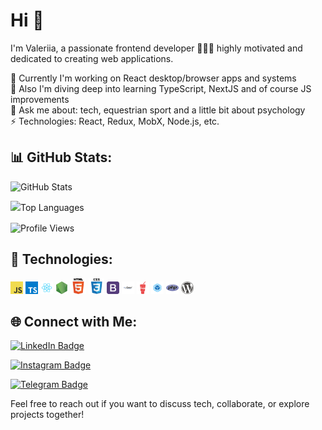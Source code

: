 # Hi 👋 
I'm Valeriia, a passionate frontend developer 👩🏻‍💻 highly motivated and dedicated to creating web applications.

🔭 Currently I'm working on React desktop/browser apps and systems  
🌱 Also I'm diving deep into learning TypeScript, NextJS and of course JS improvements  
💬 Ask me about: tech, equestrian sport and a little bit about psychology  
⚡ Technologies: React, Redux, MobX, Node.js, etc.  


## 📊 GitHub Stats:
![GitHub Stats](https://github-readme-stats.vercel.app/api?username=Vzhukovskaya&layout=compact&theme=light) 
<div style="line-height: 1.5;">
  
![Top Languages](https://github-readme-stats.vercel.app/api/top-langs/?username=Vzhukovskaya&layout=compact&theme=light)

</div>

![Profile Views](https://komarev.com/ghpvc/?username=Vzhukovskaya)


## 🚀 Technologies:

<code><img height="20" src="https://raw.githubusercontent.com/github/explore/786aae429a7d4ef2fca1e82350fe8e3517d3494d/topics/javascript/javascript.png"></code>
<code><img height="20" src="https://raw.githubusercontent.com/github/explore/786aae429a7d4ef2fca1e82350fe8e3517d3494d/topics/typescript/typescript.png"></code>
<code><img height="20" src="https://raw.githubusercontent.com/github/explore/786aae429a7d4ef2fca1e82350fe8e3517d3494d/topics/react/react.png"></code>
<code><img height="20" src="https://raw.githubusercontent.com/github/explore/786aae429a7d4ef2fca1e82350fe8e3517d3494d/topics/nodejs/nodejs.png"></code>
<code><img height="25" src="https://raw.githubusercontent.com/github/explore/786aae429a7d4ef2fca1e82350fe8e3517d3494d/topics/html/html.png"></code>
<code><img height="25" src="https://raw.githubusercontent.com/github/explore/786aae429a7d4ef2fca1e82350fe8e3517d3494d/topics/css/css.png"></code>
<code><img height="20" src="https://raw.githubusercontent.com/github/explore/786aae429a7d4ef2fca1e82350fe8e3517d3494d/topics/bootstrap/bootstrap.png"></code>
<code><img height="20" src="https://raw.githubusercontent.com/github/explore/786aae429a7d4ef2fca1e82350fe8e3517d3494d/topics/jquery/jquery.png"></code>
<code><img height="20" src="https://raw.githubusercontent.com/github/explore/786aae429a7d4ef2fca1e82350fe8e3517d3494d/topics/gulp/gulp.png"></code>
<code><img height="20" src="https://raw.githubusercontent.com/github/explore/786aae429a7d4ef2fca1e82350fe8e3517d3494d/topics/webpack/webpack.png"></code>
<code><img height="20" src="https://raw.githubusercontent.com/github/explore/786aae429a7d4ef2fca1e82350fe8e3517d3494d/topics/php/php.png"></code>
<code><img height="20" src="https://raw.githubusercontent.com/github/explore/786aae429a7d4ef2fca1e82350fe8e3517d3494d/topics/wordpress/wordpress.png"></code>



## 🌐 Connect with Me:

[![LinkedIn Badge](https://img.shields.io/badge/-valeriiazhukovska-blue?style=flat-square&logo=Linkedin&color=blue&link=https://www.linkedin.com/in/valeriia-zhukovska-8aa977272/)](https://www.linkedin.com/in/valeriia-zhukovska-8aa977272/)

[![Instagram Badge](https://img.shields.io/badge/-zhukovskaya.valeriia-blue?style=flat-square&logo=Instagram&logoColor=white&color=blue&link=https://instagram.com/zhukovskaya.valeriia?igshid=MzRlODBiNWFlZA==)](https://instagram.com/zhukovskaya.valeriia?igshid=MzRlODBiNWFlZA==)

[![Telegram Badge](https://img.shields.io/badge/-Valeriia_Zukovska-blue?style=flat-square&logo=Telegram&logoColor=white&color=blue&link=https://t.me/Valeriia_Zukovska)](https://t.me/Valeriia_Zukovska)


Feel free to reach out if you want to discuss tech, collaborate, or explore projects together!
